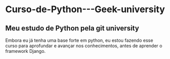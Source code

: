 # Curso-de-Python---Geek-university
## Meu estudo de Python pela git university
Embora eu já tenha uma base forte em python, eu estou fazendo esse curso para aprofundar e avançar nos conhecimentos, antes de aprender o framework Django.
